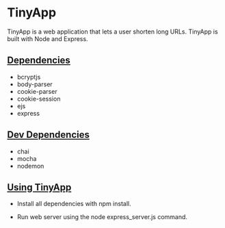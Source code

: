#  TinyApp 
TinyApp is a web application that lets a user shorten long URLs. TinyApp is built with Node and Express.

## <u> Dependencies </u>
- bcryptjs <br />
- body-parser <br />
- cookie-parser <br />
- cookie-session <br />
- ejs <br />
- express <br />

## <u> Dev Dependencies </u>
- chai <br />
- mocha <br />
- nodemon <br />

## <u> Using TinyApp </u>
 - Install all dependencies with npm install. <br />

 - Run web server using the node express_server.js command.